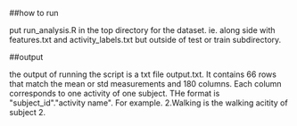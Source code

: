 ##how to run

put run_analysis.R in the top directory for the dataset. ie. along side with features.txt and activity_labels.txt but outside of test or train subdirectory.

##output

the output of running the script is a txt file output.txt. It contains 66 rows that match the mean or std measurements and 180 columns. Each column corresponds to one activity of one subject. THe format is "subject_id"."activity name". For example. 2.Walking is the walking acitity of subject 2.